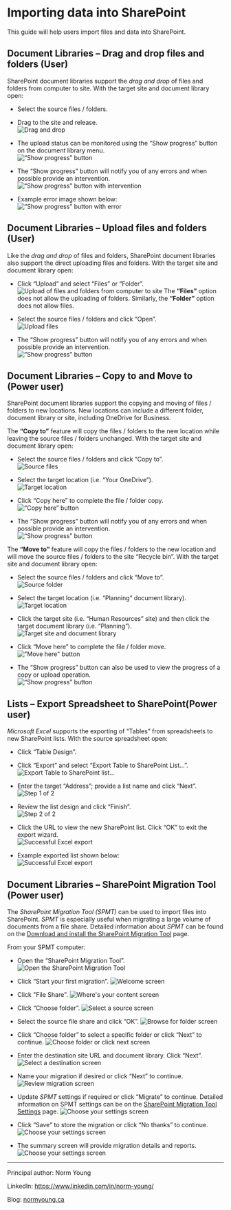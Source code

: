 # Importing data into SharePoint

This guide will help users import files and data into SharePoint.

## Document Libraries – Drag and drop files and folders (User)

SharePoint document libraries support the *drag and drop* of files and folders from computer to site. With the target site and document library open:
- Select the source files / folders.
- Drag to the site and release.<br>
![Drag and drop](../../images/importing-data/drag-drop-files-folders.png)

- The upload status can be monitored using the “Show progress” button on the document library menu.<br>
![“Show progress” button](../../images/importing-data/drag-drop-show-progress.png)

- The “Show progress” button will notify you of any errors and when possible provide an intervention.<br>
![“Show progress” button with intervention](../../images/importing-data/drag-drop-show-intervention.png)

- Example error image shown below:<br>
![“Show progress” button with error](../../images/importing-data/drag-drop-show-error.png)


## Document Libraries – Upload files and folders (User)
Like the *drag and drop* of files and folders, SharePoint document libraries also support the direct uploading files and folders. With the target site and document library open:
- Click “Upload” and select “Files” or “Folder”.<br>
![Upload of files and folders from computer to site](../../images/importing-data/upload-files-folders.png)
The **“Files”** option does not allow the uploading of folders. Similarly, the **“Folder”** option does not allow files. 

- Select the source files / folders and click “Open”.<br>
![Upload files](../../images/importing-data/upload-files.png)

- The “Show progress” button will notify you of any errors and when possible provide an intervention.<br>
![“Show progress” button](../../images/importing-data/upload-files-folders-show-progress.png)


## Document Libraries – Copy to and Move to (Power user)
SharePoint document libraries support the copying and moving of files / folders to new locations. New locations can include a different folder, document library or site, including OneDrive for Business.

The **“Copy to”** feature will copy the files / folders to the new location while leaving the source files / folders unchanged. With the target site and document library open:
- Select the source files / folders and click “Copy to”.<br>
![Source files](../../images/importing-data/copy-to-files.png)

- Select the target location (i.e. “Your OneDrive”).<br>
![Target location](../../images/importing-data/copy-to-files-target-location.png)

- Click “Copy here” to complete the file / folder copy.<br>
![“Copy here” button](../../images/importing-data/copy-to-files-target-copy-here.png)

- The “Show progress” button will notify you of any errors and when possible provide an intervention.<br>
![“Show progress” button](../../images/importing-data/copy-to-files-show-progress.png)


The **“Move to”** feature will copy the files / folders to the new location and will move the source files / folders to the site “Recycle bin”. With the target site and document library open:

- Select the source files / folders and click “Move to”.<br>
![Source folder](../../images/importing-data/move-to-folder.png)

- Select the target location (i.e. “Planning” document library).<br>
![Target location](../../images/importing-data/move-to-folder-target-location.png)

- Click the target site (i.e. “Human Resources” site) and then click the target document library (i.e. “Planning”).<br>
![Target site and document library](../../images/importing-data/move-to-folder-target-site-library.png)

- Click “Move here” to complete the file / folder move.<br>
!["Move here" button](../../images/importing-data/move-to-move-here.png)

- The “Show progress” button can also be used to view the progress of a copy or upload operation.<br>
![“Show progress” button](../../images/importing-data/move-to-show-progress.png)


## Lists – Export Spreadsheet to SharePoint(Power user)
*Microsoft Excel* supports the exporting of “Tables” from spreadsheets to new SharePoint lists. With the source spreadsheet open:
- Click “Table Design”.
- Click “Export” and select “Export Table to SharePoint List…”.<br>
![Export Table to SharePoint list...](../../images/importing-data/excel-export-toolbar.png)

- Enter the target “Address”; provide a list name and click “Next”.<br>
![Step 1 of 2](../../images/importing-data/excel-export-step1.png)
 
- Review the list design and click “Finish”.<br>
![Step 2 of 2](../../images/importing-data/excel-export-step2.png)

- Click the URL to view the new SharePoint list. Click “OK” to exit the export wizard.<br>
![Successful Excel export](../../images/importing-data/excel-export-ok.png)

- Example exported list shown below:<br>
![Successful Excel export](../../images/importing-data/excel-export-list.png)


## Document Libraries – SharePoint Migration Tool (Power user)
The *SharePoint Migration Tool (SPMT)* can be used to import files into SharePoint. *SPMT* is especially useful when migrating a large volume of documents from a file share.
Detailed information about *SPMT* can be found on the [Download and install the SharePoint Migration Tool](https://docs.microsoft.com/en-us/sharepointmigration/introducing-the-sharepoint-migration-tool) page.

From your SPMT computer:
- Open the “SharePoint Migration Tool”.<br>
![Open the SharePoint Migration Tool](../../images/importing-data/spmt-windows-search.png)

- Click “Start your first migration”.
![Welcome screen](../../images/importing-data/spmt-welcome-screen.png)

- Click "File Share".
![Where's your content screen](../../images/importing-data/spmt-file-share.png)

- Click “Choose folder”.
![Select a source screen](../../images/importing-data/spmt-select-source.png)

- Select the source file share and click “OK”.
![Browse for folder screen](../../images/importing-data/spmt-browse-folder.png)

- Click “Choose folder” to select a specific folder or click “Next” to continue.
![Choose folder or click next screen](../../images/importing-data/spmt-windows-choose-folder.png)

- Enter the destination site URL and document library. Click “Next”.
![Select a destination screen](../../images/importing-data/spmt-windows-select-destination.png)

- Name your migration if desired or click “Next” to continue.
![Review migration screen](../../images/importing-data/spmt-windows-review-migration.png)

- Update *SPMT* settings if required or click “Migrate” to continue. Detailed information on SPMT settings can be on the [SharePoint Migration Tool Settings](https://docs.microsoft.com/en-us/sharepointmigration/spmt-settings) page.
![Choose your settings screen](../../images/importing-data/spmt-settings.png)

- Click “Save” to store the migration or click “No thanks” to continue.
![Choose your settings screen](../../images/importing-data/spmt-save-migration.png)

- The summary screen will provide migration details and reports.
![Choose your settings screen](../../images/importing-data/spmt-summary.png)

---

Principal author: Norm Young

LinkedIn: https://www.linkedin.com/in/norm-young/

Blog: [normyoung.ca](https://normyoung.ca)
